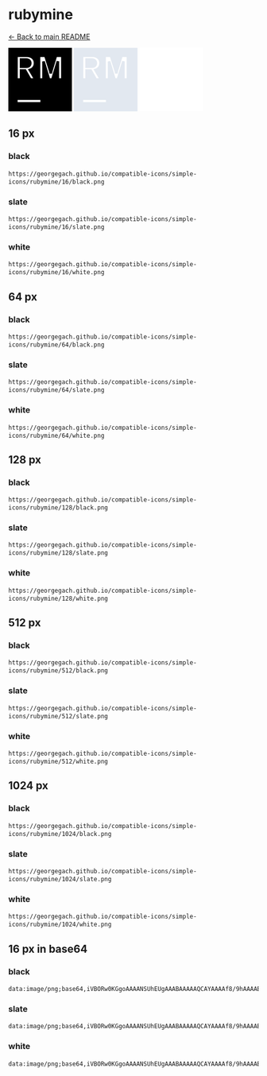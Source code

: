 # rubymine

[← Back to main README](../../README.md)


<img src="./128/black.png" width="128" alt="rubymine black icon" />
<img src="./128/slate.png" width="128" alt="rubymine slate icon" />
<img src="./128/white.png" width="128" alt="rubymine white icon" />

## 16 px

### black
```
https://georgegach.github.io/compatible-icons/simple-icons/rubymine/16/black.png
```

### slate
```
https://georgegach.github.io/compatible-icons/simple-icons/rubymine/16/slate.png
```

### white
```
https://georgegach.github.io/compatible-icons/simple-icons/rubymine/16/white.png
```

## 64 px

### black
```
https://georgegach.github.io/compatible-icons/simple-icons/rubymine/64/black.png
```

### slate
```
https://georgegach.github.io/compatible-icons/simple-icons/rubymine/64/slate.png
```

### white
```
https://georgegach.github.io/compatible-icons/simple-icons/rubymine/64/white.png
```

## 128 px

### black
```
https://georgegach.github.io/compatible-icons/simple-icons/rubymine/128/black.png
```

### slate
```
https://georgegach.github.io/compatible-icons/simple-icons/rubymine/128/slate.png
```

### white
```
https://georgegach.github.io/compatible-icons/simple-icons/rubymine/128/white.png
```

## 512 px

### black
```
https://georgegach.github.io/compatible-icons/simple-icons/rubymine/512/black.png
```

### slate
```
https://georgegach.github.io/compatible-icons/simple-icons/rubymine/512/slate.png
```

### white
```
https://georgegach.github.io/compatible-icons/simple-icons/rubymine/512/white.png
```

## 1024 px

### black
```
https://georgegach.github.io/compatible-icons/simple-icons/rubymine/1024/black.png
```

### slate
```
https://georgegach.github.io/compatible-icons/simple-icons/rubymine/1024/slate.png
```

### white
```
https://georgegach.github.io/compatible-icons/simple-icons/rubymine/1024/white.png
```

## 16 px in base64

### black
```
data:image/png;base64,iVBORw0KGgoAAAANSUhEUgAAABAAAAAQCAYAAAAf8/9hAAAABmJLR0QA/wD/AP+gvaeTAAAA0ElEQVQ4jc3SPUoDURQF4G9kEgTz01oEC4lgkSK9tRuwDem1cikWbsFOF5DGzg2EdBILQVDBZkLSjSZFbmAImTQp4oMDj/tz7j3nvQRzO5yDXZrXCR7wiCcM8IMP9DGOmm9c43UTwTsucYUm3pAgj0aY4BhZmYQcnzG5bunPBSqYBnplEmYY4g6naBdyJ/gLVMsIjtDBLV7wu5a7j62yQlxauJ/HhBa6oTeNTWo4Q8PSl8NVU+I//YP9EBRN/CqpqQW2EszxjNGGmpttBPt/hQXT2yc5jixdmAAAAABJRU5ErkJggg==
```

### slate
```
data:image/png;base64,iVBORw0KGgoAAAANSUhEUgAAABAAAAAQCAYAAAAf8/9hAAAABmJLR0QA/wD/AP+gvaeTAAAA90lEQVQ4jc2SvS6EYRBGz3ktkVi0ClEIiUKhV7sBreipXIrCLei4AI3ODYhOKIjEbqKwQmffR7HJrr8vCgVTnzmTmWe87TyGX1T5TfMHQcihcqQcE04SHpA7dTvkakDZjeygl18EY6XcJGwkbCqzyjXBpP+KdAdUfSo4Z9JrWMFXyH2VO3AaCbhuHBeejc8hWw03yIvkHNkXFiFLo/VYCNRgTZhoEDgVWKW6Zzwj9EdQpkrxQDJdoPde0BpOSVbQCpnvp64VfSK0SFmKaaeyHJkpYHSSDNL3//zBnwmGR0Q73xKpbbD9kyBJPSVefAaK7gYaBX+fwhuckG5rBFgARwAAAABJRU5ErkJggg==
```

### white
```
data:image/png;base64,iVBORw0KGgoAAAANSUhEUgAAABAAAAAQCAYAAAAf8/9hAAAABmJLR0QA/wD/AP+gvaeTAAAA0ElEQVQ4jc3SsUrCURQG8N8/LIQ01wZxiISGhnbnXsA12m3yURx8Bbd6gJa2XkDaooZAsKBFyc28DR7hj/h3cbALH1zO+c53znfuzVJKyQ7nYJfidYEB7vGAR3xjhFu8BecLHbxuEvjANdqo4R0Z5lEIU5xiUmRhjnF0riKhhUP8BG6KLMwwRA9nOM/lGlgEjooEjnGJLp7xu5brx1STXFwpd7+IDnVchd9STFJBEyeWeymvirJ/9Q/2I5Bf4mcBpxLYKpDwhJcNnLttAvt/hT99SzAwQvm+1gAAAABJRU5ErkJggg==
```

